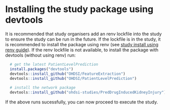 Installing the study package using devtools
===========================================================================================

It is recommended that study organisers add an renv lockfile into the study to ensure the study can be run in the future. If the lockfile is in the study, it is recommended to install the package using renv (see [study install using renv guide](STUDY-PACKAGE-SETUP.md)). If the renv lockfile is not available, to install the package with devtools (without using renv) run:

```r
  # get the latest PatientLevelPrediction
  install.packages("devtools")
  devtools::install_github("OHDSI/FeatureExtraction")
  devtools::install_github("OHDSI/PatientLevelPrediction")
  
  # install the network package
  devtools::install_github("ohdsi-studies/PredDrugInducedKidneyInjury")
```  

If the above runs sucessfully, you can now proceed to execute the study.